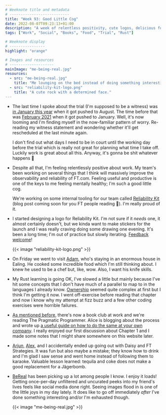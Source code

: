 ```yaml
---
# Weeknote title and metadata
# ---------------------------
title: "Week 93: Good Little Cog"
date: 2022-08-07T09:23:13+01:00
description: "A week of relentless positivity, cute logos, delicious food, Rust, book clubs, tequila, BeReal, and reading witness statements."
tags: ["Work", "Social", "Books", "Food", "Trial", "Rust"]

# Weeknote display
# ----------------
highlight: "orange"

# Images and resources
# --------------------
mainImage: "me-being-real.jpg"
resources:
  - src: "me-being-real.jpg"
    title: "Me lounging on the bed instead of doing something interesting."
  - src: "reliability-kit-logo.png"
    title: "A cute rock with a determined face."
---
```


  * The last time I spoke about the trial (I'm supposed to be a witness) was [in January this year](/weeknotes/64/) when it got pushed to August. The time before that was [February 2021](/weeknotes/16/) when it got pushed to January. Well, it's now looming and I'm finding myself in the now-familiar pattern of worry. Re-reading my witness statement and wondering whether it'll get rescheduled at the last minute again.

    I don't find out what days I need to be in court until the working day before the trial which is really not great for planning what time I take off. Luckily work is great about all this. Anyway, it's gonna be shit whatever happens :tada:

  * Despite all that, I'm feeling relentlessly positive about work. My team's been working on several things that I think will massively improve the observability and reliability of FT.com. Feeling useful and productive is one of the keys to me feeling mentally healthy; I'm such a good little cog.

    We're working on some internal tooling for our team called [Reliability Kit](https://github.com/financial-Times/dotcom-reliability-kit#readme) (blog post coming soon for you FT people reading :eyes:). I'm really proud of it.
  
  * I started designing a logo for Reliability Kit. I'm not sure if it _needs_ one, it almost certainly doesn't, but we kinda want to make stickers for the launch and I was really craving doing some drawing one evening. It's been a long time; I'm out of practice but slowly iterating. [Feedback welcome](https://github.com/Financial-Times/dotcom-reliability-kit/pull/103)!

    {{< image "reliability-kit-logo.png" >}}

  * On Friday we went to visit [Adam](https://twitter.com/uxtremist), who's staying in an enormous house in Ealing. He cooked some incredible food which I'm still thinking about. I knew he used to be a chef but, like, wow. Also, I want his knife skills.

  * My Rust learning is going OK, I've slowed a little but mainly because I've hit some concepts that I don't have much of a parallel to map to in the languages I already know. [Ownership](https://doc.rust-lang.org/book/ch04-00-understanding-ownership.html) seemed quite complex at first but I think I'm getting it now. I went off-exercise before reading that chapter and now I know why my attempt at fizz buzz and a few other coding exercises were horrible failures.

  * [As mentioned before](/weeknotes/92/), there's now a book club at work and we're reading The Pragmatic Programmer. Alice is blogging about the process and wrote up [a useful guide on how to do the same at your own company](https://medium.com/ft-product-technology/book-club-the-pragmatic-programmer-2886fe053ef). I really enjoyed our first discussion about Chapter 1 and I made some notes that I might share somewhere on this website later.

  * [Arjun](https://www.thegadhian.com/), [Alex](https://alexwilson.tech/), and I accidentally ended up going out with Daisy and FT Strategies. It was fun but also maybe a mistake; they know how to drink and I'm glad I saw sense and went home instead of following them to karaoke. Valuable lesson learned: tequila and coke does not make a good replacement for a Jägerbomb.

  * [BeReal](https://bere.al/) has been picking up a lot among people I know. I enjoy it loads! Getting once-per-day unfiltered and uncurated peeks into my friend's lives feels like social media done right. Seeing images flood in is one of the little joys in my day lately. It does like to go off immediately _after_ I've done something interesting and/or I'm exhausted though.

    {{< image "me-being-real.jpg" >}}
